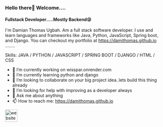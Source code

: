 ### Hello there👏 Welcome....

#### Fullstack Developer.....Mostly Backend😜

I'm Damian Thomas Ugbah. Am a full stack software developer. I use and learn languages and frameworks like Java, Python, JavaScript, Spring boot, and Django. You can checkout my portfolio at https://damithomas.github.io ........

Skills: JAVA  / PYTHON / JAVASCRIPT / SPRING BOOT / DJANGO / HTML / CSS

- 🔭 I’m currently working on wisspar.onrender.com 
- 🌱 I’m currently learning python and django 
- 👯 I’m looking to collaborate on your big project idea..lets build this thing already 
- 🤔 I’m looking for help with improving as a developer always 
- 💬 Ask me about anything 
- 📫 How to reach me: https://damithomas.github.io 


[<img src='https://cdn.jsdelivr.net/npm/simple-icons@3.0.1/icons/icloud.svg' alt='website' height='40'>](https://damithomas.github.io)  






